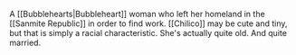 A <span class="races">[[Bubblehearts|Bubbleheart]]</span> woman who left her homeland in the <span class="political-bodies-places">[[Sanmite Republic]]</span> in order to find work.
<span class="people">[[Chilico]]</span> may be cute and tiny, but that is simply a racial characteristic.  She's actually quite old.
And quite married.